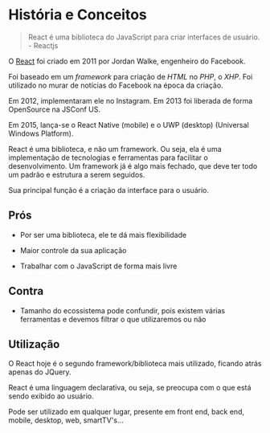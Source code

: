 # História e Conceitos

> React é uma biblioteca do JavaScript para criar interfaces de usuário. - Reactjs

O [React](https://pt-br.reactjs.org/) foi criado em 2011 por Jordan Walke, engenheiro do Facebook.

Foi baseado em um *framework* para criação de *HTML* no *PHP*, o *XHP*. Foi utilizado no murar de notícias do Facebook na época da criação.


Em 2012, implementaram ele no Instagram. Em 2013 foi liberada de forma OpenSource na JSConf US.

Em 2015, lança-se o React Native (mobile) e o UWP (desktop) (Universal Windows Platform).

React é uma biblioteca, e não um framework. Ou seja, ela é uma implementação de tecnologias e ferramentas para facilitar o desenvolvimento. Um framework já é algo mais fechado, que deve ter todo um padrão e estrutura a serem seguidos.

Sua principal função é a criação da interface para o usuário.

## Prós

* Por ser uma biblioteca, ele te dá mais flexibilidade

* Maior controle da sua aplicação

* Trabalhar com o JavaScript de forma mais livre

## Contra

* Tamanho do ecossistema pode confundir, pois existem várias ferramentas e devemos filtrar o que utilizaremos ou não

## Utilização

O React hoje é o segundo framework/biblioteca mais utilizado, ficando atrás apenas do JQuery.

React é uma linguagem declarativa, ou seja, se preocupa com o que está sendo exibido ao usuário.

Pode ser utilizado em qualquer lugar, presente em front end, back end, mobile, desktop, web, smartTV's...


